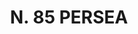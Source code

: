 ---
title: "N. 85 PERSEA"
plant-name: "N. 85"
plant-number: "085"
plant-xml: "/assets/xml/plant085.xml"
plant-title: "N. 85 PERSEA"
plant-taxon-link: ""
plant-taxon-link: ""
layout: single-xml
---